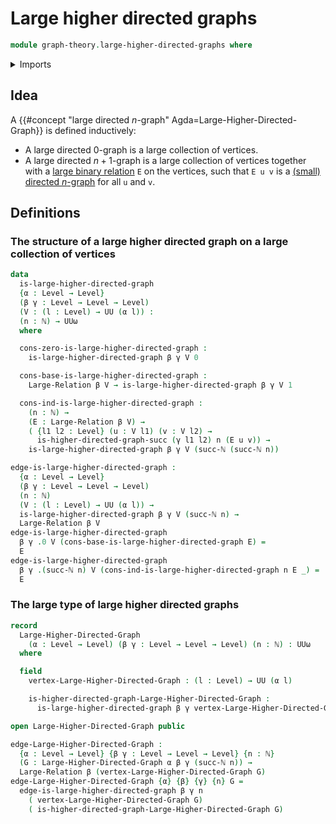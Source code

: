 # Large higher directed graphs

```agda
module graph-theory.large-higher-directed-graphs where
```

<details><summary>Imports</summary>

```agda
open import elementary-number-theory.natural-numbers

open import foundation.cartesian-product-types
open import foundation.dependent-pair-types
open import foundation.function-types
open import foundation.identity-types
open import foundation.large-binary-relations
open import foundation.unit-type
open import foundation.universe-levels

open import foundation-core.raising-universe-levels

open import graph-theory.directed-graphs
open import graph-theory.higher-directed-graphs
```

</details>

## Idea

A {{#concept "large directed $n$-graph" Agda=Large-Higher-Directed-Graph}} is
defined inductively:

- A large directed $0$-graph is a large collection of vertices.
- A large directed $n+1$-graph is a large collection of vertices together with a
  [large binary relation](foundation.large-binary-relations.md) `E` on the
  vertices, such that `E u v` is a
  [(small) directed $n$-graph](graph-theory.higher-directed-graphs.md) for all
  `u` and `v`.

## Definitions

### The structure of a large higher directed graph on a large collection of vertices

```agda
data
  is-large-higher-directed-graph
  {α : Level → Level}
  (β γ : Level → Level → Level)
  (V : (l : Level) → UU (α l)) :
  (n : ℕ) → UUω
  where

  cons-zero-is-large-higher-directed-graph :
    is-large-higher-directed-graph β γ V 0

  cons-base-is-large-higher-directed-graph :
    Large-Relation β V → is-large-higher-directed-graph β γ V 1

  cons-ind-is-large-higher-directed-graph :
    (n : ℕ) →
    (E : Large-Relation β V) →
    ( {l1 l2 : Level} (u : V l1) (v : V l2) →
      is-higher-directed-graph-succ (γ l1 l2) n (E u v)) →
    is-large-higher-directed-graph β γ V (succ-ℕ (succ-ℕ n))

edge-is-large-higher-directed-graph :
  {α : Level → Level}
  (β γ : Level → Level → Level)
  (n : ℕ)
  (V : (l : Level) → UU (α l)) →
  is-large-higher-directed-graph β γ V (succ-ℕ n) →
  Large-Relation β V
edge-is-large-higher-directed-graph
  β γ .0 V (cons-base-is-large-higher-directed-graph E) =
  E
edge-is-large-higher-directed-graph
  β γ .(succ-ℕ n) V (cons-ind-is-large-higher-directed-graph n E _) =
  E
```

### The large type of large higher directed graphs

```agda
record
  Large-Higher-Directed-Graph
    (α : Level → Level) (β γ : Level → Level → Level) (n : ℕ) : UUω
  where

  field
    vertex-Large-Higher-Directed-Graph : (l : Level) → UU (α l)

    is-higher-directed-graph-Large-Higher-Directed-Graph :
      is-large-higher-directed-graph β γ vertex-Large-Higher-Directed-Graph n

open Large-Higher-Directed-Graph public

edge-Large-Higher-Directed-Graph :
  {α : Level → Level} {β γ : Level → Level → Level} {n : ℕ}
  (G : Large-Higher-Directed-Graph α β γ (succ-ℕ n)) →
  Large-Relation β (vertex-Large-Higher-Directed-Graph G)
edge-Large-Higher-Directed-Graph {α} {β} {γ} {n} G =
  edge-is-large-higher-directed-graph β γ n
    ( vertex-Large-Higher-Directed-Graph G)
    ( is-higher-directed-graph-Large-Higher-Directed-Graph G)
```
